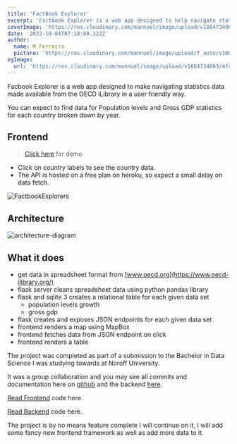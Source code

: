 ```yaml
---
title: 'FactBook Explorer'
excerpt: 'Factbook Explorer is a web app designed to help navigate statistics from the OECD iLibrary'
coverImage: 'https://res.cloudinary.com/mannuel/image/upload/v1664734063/mfcom/factbook-explorer.png'
date: '2022-10-04T07:18:00.322Z'
author:
  name: M Ferreira
  picture: 'https://res.cloudinary.com/mannuel/image/upload/f_auto/v1604067445/images/mee.jpg'
ogImage:
  url: 'https://res.cloudinary.com/mannuel/image/upload/v1664734063/mfcom/factbook-explorer.png'
---
```


Facbook Explorer is a web app designed to make navigating statistics data made available from the OECD iLibrary in a user friendly way.

You can expect to find data for Population levels and Gross GDP statistics for each country broken down by year.

## Frontend

> [Click here](https://factbookexplorers.netlify.app) for demo

- Click on country labels to see the country data.
- The API is hosted on a free plan on heroku, so expect a small delay on data fetch.

![FactbookExplorers](https://res.cloudinary.com/mannuel/image/upload/v1664734063/mfcom/factbook-explorer.png)

## Architecture

![architecture-diagram](https://res.cloudinary.com/mannuel/image/upload/v1664738017/mfcom/factbook-explorer-diagram.png)

## What it does

- get data in spreadsheet format from [www.oecd.org](https://www.oecd-ilibrary.org/)
- flask server cleans spreadsheet data using python pandas library
- flask and sqlite 3 creates a relational table for each given data set
  - population levels growth
  - gross gdp
- flask creates and exposes JSON endpoints for each given data set
- frontend renders a map using MapBox
- frontend fetches data from JSON endpoint on click
- frontend renders a table

The project was completed as part of a submission to the Bachelor in Data Science I was studying towards at Noroff University.

It was a group collaboration and you may see all commits and documentation here on [github](https://github.com/mannuelf/nuc-studio-1-project-frontend) and the backend [here](https://github.com/mannuelf/nuc-studio-1-project-backend).

[Read Frontend](https://github.com/mannuelf/nuc-studio-1-project-frontend) code here.

[Read Backend](https://github.com/mannuelf/nuc-studio-1-project-backend) code here.

The project is by no means feature complete I will continue on it, I will add some fancy new frontend framework as well as add more data to it. 
